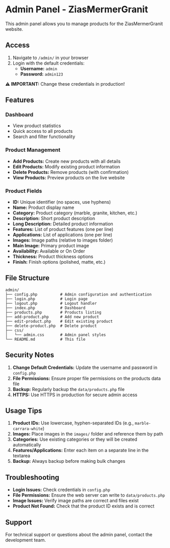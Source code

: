 # Admin Panel - ZiasMermerGranit

This admin panel allows you to manage products for the ZiasMermerGranit website.

## Access

1. Navigate to `/admin/` in your browser
2. Login with the default credentials:
   - **Username:** `admin`
   - **Password:** `admin123`

**⚠️ IMPORTANT:** Change these credentials in production!

## Features

### Dashboard
- View product statistics
- Quick access to all products
- Search and filter functionality

### Product Management
- **Add Products:** Create new products with all details
- **Edit Products:** Modify existing product information
- **Delete Products:** Remove products (with confirmation)
- **View Products:** Preview products on the live website

### Product Fields
- **ID:** Unique identifier (no spaces, use hyphens)
- **Name:** Product display name
- **Category:** Product category (marble, granite, kitchen, etc.)
- **Description:** Short product description
- **Long Description:** Detailed product information
- **Features:** List of product features (one per line)
- **Applications:** List of applications (one per line)
- **Images:** Image paths (relative to images folder)
- **Main Image:** Primary product image
- **Availability:** Available or On Order
- **Thickness:** Product thickness options
- **Finish:** Finish options (polished, matte, etc.)

## File Structure

```
admin/
├── config.php          # Admin configuration and authentication
├── login.php           # Login page
├── logout.php          # Logout handler
├── index.php           # Dashboard
├── products.php        # Products listing
├── add-product.php     # Add new product
├── edit-product.php    # Edit existing product
├── delete-product.php  # Delete product
├── css/
│   └── admin.css       # Admin panel styles
└── README.md           # This file
```

## Security Notes

1. **Change Default Credentials:** Update the username and password in `config.php`
2. **File Permissions:** Ensure proper file permissions on the products data file
3. **Backup:** Regularly backup the `data/products.php` file
4. **HTTPS:** Use HTTPS in production for secure admin access

## Usage Tips

1. **Product IDs:** Use lowercase, hyphen-separated IDs (e.g., `marble-carrara-white`)
2. **Images:** Place images in the `images/` folder and reference them by path
3. **Categories:** Use existing categories or they will be created automatically
4. **Features/Applications:** Enter each item on a separate line in the textarea
5. **Backup:** Always backup before making bulk changes

## Troubleshooting

- **Login Issues:** Check credentials in `config.php`
- **File Permissions:** Ensure the web server can write to `data/products.php`
- **Image Issues:** Verify image paths are correct and files exist
- **Product Not Found:** Check that the product ID exists and is correct

## Support

For technical support or questions about the admin panel, contact the development team.

